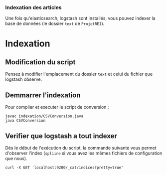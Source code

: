 ### Indexation des articles

Une fois qu'elasticsearch, logstash sont installés, vous pouvez indexer la base de données (le dossier `text` de `ProjetREI`).

# Indexation

## Modification du script

Pensez à modifier l'emplacement du dossier `text` et celui du fichier que logstash observe.

## Demmarrer l'indexation

Pour compiler et executer le script de conversion :

~~~
javac indexation/CSVConversion.java
java CSVConversion
~~~

## Verifier que logstash a tout indexer

Dès le début de l'exécution du script, la commande suivante vous permet d'observer l'index (`spliine` si vous avez les mêmes fichiers de configuration que nous).

~~~
curl -X GET 'localhost:9200/_cat/indices?pretty=true'
~~~
